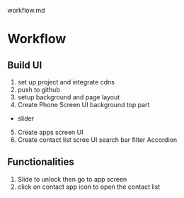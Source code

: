 workflow.md

# Workflow

## Build UI

1. set up project and integrate cdns
2. push to github
3. setup background and page layout
4. Create Phone Screen UI
   background
   top part

- slider

5. Create apps screen UI
6. Create contact list scree UI
   search bar
   filter
   Accordion

## Functionalities

1. Slide to unlock then go to app screen
2. click on contact app icon to open the contact list
